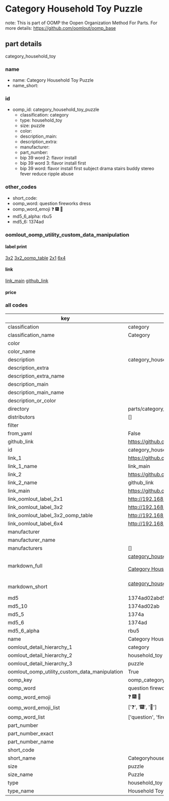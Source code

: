 # Category Household Toy Puzzle  

note: This is part of OOMP the Oopen Organization Method For Parts. For more details: https://github.com/oomlout/oomp_base

##  part details



category_household_toy

### name
* name: Category Household Toy Puzzle
* name_short: 
### id
* oomp_id: category_household_toy_puzzle
  * classification: category
  * type: household_toy
  * size: puzzle
  * color: 
  * description_main: 
  * description_extra: 
  * manufacturer: 
  * part_number: 
  * bip 39 word 2: flavor install
  * bip 39 word 3: flavor install first
  * bip 39 word: flavor install first subject drama stairs buddy stereo fever reduce ripple abuse

### other_codes
* short_code: 
* oomp_word: question fireworks dress
* oomp_word_emoji :question: :fireworks: :dress:
* md5_6_alpha: rbu5
* md5_6: 1374ad






### oomlout_oomp_utility_custom_data_manipulation
#### label print
[3x2](http://192.168.1.245:1112/?label=oomp%20rbu5)
[3x2_oomp_table](http://192.168.1.107:1112/?label=oomp%20rbu5)
[2x1](http://192.168.1.242:1112/?label=oomp%20rbu5)
[6x4](http://192.168.1.55:1112/?label=oomp%20rbu5)    

#### link

[link_main](https://github.com/oomlout/oomlout_oomp_current_version_messy/tree/main/parts/category_household_toy_puzzle) [github_link](https://github.com/oomlout/oomlout_oomp_part_src/tree/main/parts/category_household_toy_puzzle)                             

#### price







### all codes 
| key | value |  
| --- | --- |  
| classification | category |  
| classification_name | Category |  
| color |  |  
| color_name |  |  
| description | category_household_toy |  
| description_extra |  |  
| description_extra_name |  |  
| description_main |  |  
| description_main_name |  |  
| description_or_color |   |  
| directory | parts/category_household_toy_puzzle |  
| distributors | [] |  
| filter |  |  
| from_yaml | False |  
| github_link | https://github.com/oomlout/oomlout_oomp_part_src/tree/main/parts/category_household_toy_puzzle |  
| id | category_household_toy_puzzle |  
| link_1 | https://github.com/oomlout/oomlout_oomp_current_version_messy/tree/main/parts/category_household_toy_puzzle |  
| link_1_name | link_main |  
| link_2 | https://github.com/oomlout/oomlout_oomp_part_src/tree/main/parts/category_household_toy_puzzle |  
| link_2_name | github_link |  
| link_main | https://github.com/oomlout/oomlout_oomp_current_version_messy/tree/main/parts/category_household_toy_puzzle |  
| link_oomlout_label_2x1 | http://192.168.1.242:1112/?label=oomp%20rbu5 |  
| link_oomlout_label_3x2 | http://192.168.1.245:1112/?label=oomp%20rbu5 |  
| link_oomlout_label_3x2_oomp_table | http://192.168.1.107:1112/?label=oomp%20rbu5 |  
| link_oomlout_label_6x4 | http://192.168.1.55:1112/?label=oomp%20rbu5 |  
| manufacturer |  |  
| manufacturer_name |  |  
| manufacturers | [] |  
| markdown_full | [category_household_toy_puzzle](https://github.com/oomlout/oomlout_oomp_current_version_messy/tree/main/parts/category_household_toy_puzzle)<br>[](https://github.com/oomlout/oomlout_oomp_current_version_messy/tree/main/parts/category_household_toy_puzzle)<br>[Category Household Toy Puzzle](https://github.com/oomlout/oomlout_oomp_current_version_messy/tree/main/parts/category_household_toy_puzzle)<br><br> |  
| markdown_short | [category_household_toy_puzzle](https://github.com/oomlout/oomlout_oomp_current_version_messy/tree/main/parts/category_household_toy_puzzle)<br><br> |  
| md5 | 1374ad02abd583af51211d7eaedd5ac5 |  
| md5_10 | 1374ad02ab |  
| md5_5 | 1374a |  
| md5_6 | 1374ad |  
| md5_6_alpha | rbu5 |  
| name | Category Household Toy Puzzle |  
| oomlout_detail_hierarchy_1 | category |  
| oomlout_detail_hierarchy_2 | household_toy |  
| oomlout_detail_hierarchy_3 | puzzle |  
| oomlout_oomp_utility_custom_data_manipulation | True |  
| oomp_key | oomp_category_household_toy_puzzle |  
| oomp_word | question fireworks dress |  
| oomp_word_emoji | :question: :fireworks: :dress: |  
| oomp_word_emoji_list | [':question:', ':fireworks:', ':dress:'] |  
| oomp_word_list | ['question', 'fireworks', 'dress'] |  
| part_number |  |  
| part_number_exact |  |  
| part_number_name |  |  
| short_code |  |  
| short_name | Categoryhouseholdtoy |  
| size | puzzle |  
| size_name | Puzzle |  
| type | household_toy |  
| type_name | Household Toy |  
